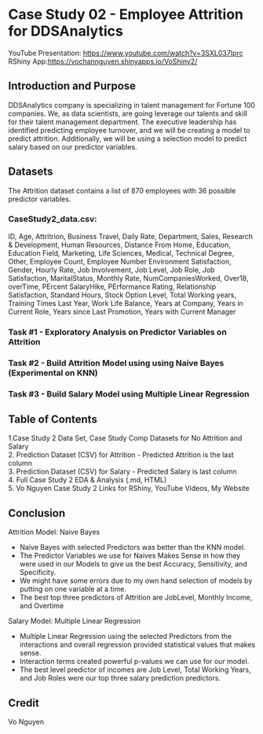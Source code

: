 # Case Study 02 - Employee Attrition for DDSAnalytics

YouTube Presentation: https://www.youtube.com/watch?v=3SXL037Iprc   
RShiny App:https://vochannguyen.shinyapps.io/VoShiny2/  

## Introduction and Purpose
DDSAnalytics company is specializing in talent management for Fortune 100 companies. We, as data scientists, are going leverage our talents and skill for their talent management department. The executive leadership has identified predicting employee turnover, and we will be creating a model to predict attrition. Additionally, we will be using a selection model to predict salary based on our predictor variables.

## Datasets
The Attrition dataset contains a list of 870 employees with 36 possible predictor variables. 

### CaseStudy2_data.csv:  
ID, Age, Attritrion, Business Travel, Daily Rate, Department, Sales, Research & Development, Human Resources, Distance From Home, Education,  Education Field, Marketing, Life Sciences, Medical, Technical Degree, Other, Employee Count, Employee Number
Environment Satisfaction, Gender, Hourly Rate, Job Involvement, Job Level, Job Role, Job Satisfaction, MaritalStatus, Monthly Rate, NumCompaniesWorked, Over18, overTime, PErcent SalaryHike, PErformance Rating, Relationship Satisfaction, Standard Hours, Stock Option Level, Total Working years, Training Times Last Year, Work Life Balance, Years at Company, Years in Current Role, Years since Last Promotion, Years with Current Manager

### Task #1 - Exploratory Analysis on Predictor Variables on Attrition
### Task #2 - Build Attrition Model using using Naive Bayes (Experimental on KNN)
### Task #3 - Build Salary Model using Multiple Linear Regression

## Table of Contents
1.Case Study 2 Data Set, Case Study Comp Datasets for No Attrition and Salary  
2. Prediction Dataset (CSV) for Attrition - Predicted Attrition is the last column  
3. Prediction Dataset (CSV) for Salary - Predicted Salary is last column  
4. Full Case Study 2 EDA & Analysis (.md, HTML)  
5. Vo Nguyen Case Study 2 Links for RShiny, YouTube Videos, My Website


## Conclusion  
Attrition Model: Naive Bayes
+ Naive Bayes with selected Predictors was better than the KNN model.
+ The Predictor Variables we use for Naives Makes Sense in how they were used in our Models to give us the best Accuracy, Sensitivity, and Specificity.
+ We might have some errors due to my own hand selection of models by putting on one variable at a time.
+ The best top three predictors of Attrition are JobLevel, Monthly Income, and Overtime

Salary Model: Multiple Linear Regression
+ Multiple Linear Regression using the selected Predictors from the interactions and overall regression provided statistical values that makes sense.
+ Interaction terms created powerful p-values we can use for our model.
+ The best level predictor of incomes are Job Level, Total Working Years, and Job Roles were our top three salary prediction predictors.
## Credit
Vo Nguyen
